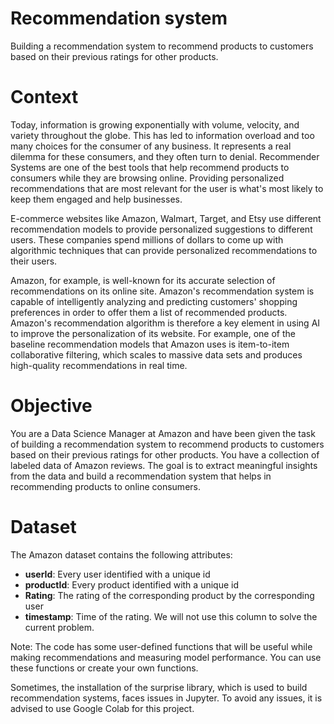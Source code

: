# Recommendation system
Building a recommendation system to recommend products to customers based on their previous ratings for other products. 

# Context
Today, information is growing exponentially with volume, velocity, and variety throughout the globe. This has led to information overload and too many choices for the consumer of any business. It represents a real dilemma for these consumers, and they often turn to denial. Recommender Systems are one of the best tools that help recommend products to consumers while they are browsing online. Providing personalized recommendations that are most relevant for the user is what's most likely to keep them engaged and help businesses.

E-commerce websites like Amazon, Walmart, Target, and Etsy use different recommendation models to provide personalized suggestions to different users. These companies spend millions of dollars to come up with algorithmic techniques that can provide personalized recommendations to their users.

Amazon, for example, is well-known for its accurate selection of recommendations on its online site. Amazon's recommendation system is capable of intelligently analyzing and predicting customers' shopping preferences in order to offer them a list of recommended products. Amazon's recommendation algorithm is therefore a key element in using AI to improve the personalization of its website. For example, one of the baseline recommendation models that Amazon uses is item-to-item collaborative filtering, which scales to massive data sets and produces high-quality recommendations in real time.

# Objective
You are a Data Science Manager at Amazon and have been given the task of building a recommendation system to recommend products to customers based on their previous ratings for other products. You have a collection of labeled data of Amazon reviews. The goal is to extract meaningful insights from the data and build a recommendation system that helps in recommending products to online consumers.

# Dataset
The Amazon dataset contains the following attributes:
- **userId**: Every user identified with a unique id
- **productId**: Every product identified with a unique id
- **Rating**: The rating of the corresponding product by the corresponding user
- **timestamp**: Time of the rating. We will not use this column to solve the current problem.

Note: The code has some user-defined functions that will be useful while making recommendations and measuring model performance. You can use these functions or create your own functions.

Sometimes, the installation of the surprise library, which is used to build recommendation systems, faces issues in Jupyter. To avoid any issues, it is advised to use Google Colab for this project.

